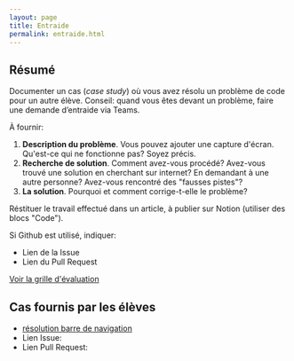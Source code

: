 ```yaml
---
layout: page
title: Entraide
permalink: entraide.html
---
```


## Résumé

Documenter un cas (*case study*) où vous avez résolu un problème de code pour un autre élève. Conseil: quand vous êtes devant un problème, faire une demande d’entraide via Teams. 

À fournir: 

1. **Description du problème**. Vous pouvez ajouter une capture d'écran. Qu'est-ce qui ne fonctionne pas? Soyez précis.
2. **Recherche de solution**. Comment avez-vous procédé? Avez-vous trouvé une solution en cherchant sur internet? En demandant à une autre personne? Avez-vous rencontré des "fausses pistes"?
3. **La solution**. Pourquoi et comment corrige-t-elle le problème?

Réstituer le travail effectué dans un article, à publier sur Notion (utiliser des blocs "Code").

Si Github est utilisé, indiquer:
  
  - Lien de la Issue
  - Lien du Pull Request

[Voir la grille d'évaluation](https://eduvaud.sharepoint.com/:b:/s/ERACOM_ID311_Teams/EZz7bNquPXxNoFrS2OndvakBdIWqVNTFYsgfXjPQ7Pp5SQ?e=sqFiLC)  

## Cas fournis par les élèves

- [résolution barre de navigation](https://www.notion.so/Resolution-probl-me-charline-4b988ceefa4e4c1884d7535dec2fb1ce)
- Lien Issue: 
- Lien Pull Request: